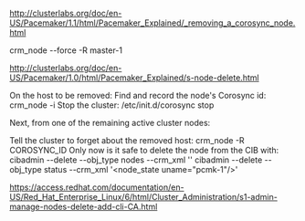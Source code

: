 http://clusterlabs.org/doc/en-US/Pacemaker/1.1/html/Pacemaker_Explained/_removing_a_corosync_node.html

crm_node --force -R master-1



http://clusterlabs.org/doc/en-US/Pacemaker/1.0/html/Pacemaker_Explained/s-node-delete.html

On the host to be removed:
Find and record the node's Corosync id: crm_node -i
Stop the cluster: /etc/init.d/corosync stop



Next, from one of the remaining active cluster nodes:

Tell the cluster to forget about the removed host: crm_node -R COROSYNC_ID
Only now is it safe to delete the node from the CIB with:
cibadmin --delete --obj_type nodes --crm_xml '<node uname="pcmk-1"/>'
cibadmin --delete --obj_type status --crm_xml '<node_state uname="pcmk-1"/>'




https://access.redhat.com/documentation/en-US/Red_Hat_Enterprise_Linux/6/html/Cluster_Administration/s1-admin-manage-nodes-delete-add-cli-CA.html

